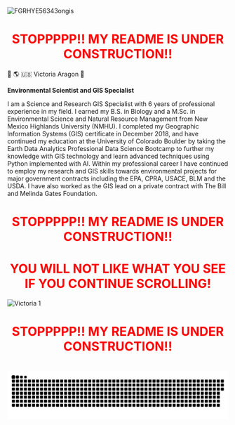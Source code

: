 ![FGRHYE56343ongis](https://github.com/user-attachments/assets/84f16caf-1c6f-45e3-a228-bd2cf268f1f6)

<div align="center">
<h1 style="color: RED;">STOPPPPP!! MY README IS UNDER CONSTRUCTION!!</h1> 
</div>

:milky_way:  :earth_americas:  :us:  Victoria Aragon 👋

**Environmental Scientist and GIS Specialist** 

I am a Science and Research GIS Specialist with 6 years of professional experience in my field. I earned my B.S. in Biology and a M.Sc. in Environmental Science and Natural Resource Management from New Mexico Highlands University (NMHU). I completed my Geographic Information Systems (GIS) certificate in December 2018, and have continued my education at the University of Colorado Boulder by taking the Earth Data Analytics Professional Data Science Bootcamp to further my knowledge with GIS technology and learn advanced techniques using Python implemented with AI. Within my professional career I have continued to employ my research and GIS skills towards environmental projects for major government contracts including the EPA, CPRA, USACE, BLM and the USDA. I have also worked as the GIS lead on a private contract with The Bill and Melinda Gates Foundation.

<div align="center">
<h1 style="color: RED;">STOPPPPP!! MY README IS UNDER CONSTRUCTION!! </h1> 
</div>
<div align="center">
<h1 style="color: RED;">YOU WILL NOT LIKE WHAT YOU SEE IF YOU CONTINUE SCROLLING!</h1> 
</div>

<!--
**VictoriAragon/VictoriAragon** is a ✨ _special_ ✨ repository because its `README.md` (this file) appears on your GitHub profile.

Here are some ideas to get you started:




- 🔭 I’m currently working on ...
- 🌱 I’m currently learning ...
- 👯 I’m looking to collaborate on ...
- 🤔 I’m looking for help with ...
- 💬 Ask me about ...
- 📫 How to reach me: ...
- 😄 Pronouns: ...
- ⚡ Fun fact: ...
-->
![Victoria 1](https://github.com/user-attachments/assets/e89defa8-a5d5-4e3f-b9b3-d818cb426764)

<div align="center">
<h1 style="color: RED;">STOPPPPP!! MY README IS UNDER CONSTRUCTION!! </h1> 
</div>
<div align="center">
<h1 style="color: RED;"> </h1> 
</div>


![snake gif](https://github.com/VictoriAragon/VictoriAragon/blob/output/github-snake-dark.svg)
